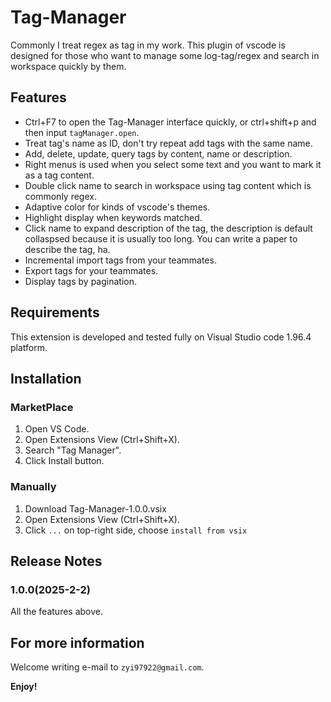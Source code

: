 # Tag-Manager
Commonly I treat regex as tag in my work. This plugin of vscode is designed for those who want to manage some log-tag/regex and search in workspace quickly by them.

## Features
- Ctrl+F7 to open the Tag-Manager interface quickly, or ctrl+shift+p and then input `tagManager.open`.
- Treat tag's name as ID, don't try repeat add tags with the same name.
- Add, delete, update, query tags by content, name or description.
- Right menus is used when you select some text and you want to mark it as a tag content.
- Double click name to search in workspace using tag content which is commonly regex.
- Adaptive color for kinds of vscode's themes.
- Highlight display when keywords matched.
- Click name to expand description of the tag, the description is default collaspsed because it is usually too long. You can write a paper to describe the tag, ha.
- Incremental import tags from your teammates.
- Export tags for your teammates.
- Display tags by pagination.

## Requirements
This extension is developed and tested fully on Visual Studio code 1.96.4 platform.

## Installation
### MarketPlace
1. Open VS Code.
2. Open Extensions View (Ctrl+Shift+X).
3. Search "Tag Manager".
4. Click Install button.
### Manually
1. Download Tag-Manager-1.0.0.vsix
2. Open Extensions View (Ctrl+Shift+X).
3. Click `...` on top-right side, choose `install from vsix`


## Release Notes
### 1.0.0(2025-2-2)
All the features above.


## For more information
Welcome writing e-mail to `zyi97922@gmail.com`.

**Enjoy!**
